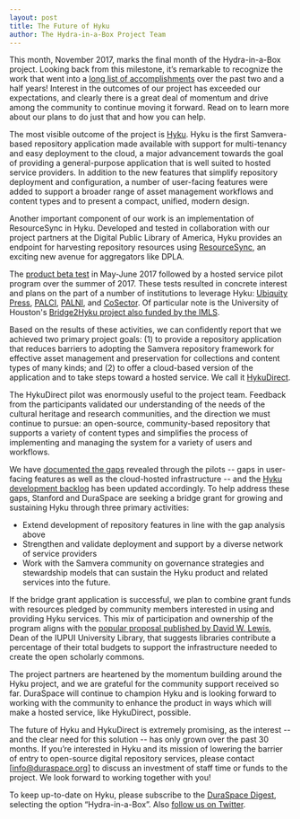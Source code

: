 ```yaml
---
layout: post
title: The Future of Hyku
author: The Hydra-in-a-Box Project Team 
---
```


This month, November 2017, marks the final month of the Hydra-in-a-Box project. Looking back from this milestone, it’s remarkable to recognize the work that went into a [long list of accomplishments](https://wiki.duraspace.org/display/samvera/Hydra-in-a-Box+Project+Deliverables) over the past two and a half years! Interest in the outcomes of our project has exceeded our expectations, and clearly there is a great deal of momentum and drive among the community to continue moving it forward. Read on to learn more about our plans to do just that and how you can help.

The most visible outcome of the project is [Hyku](https://wiki.duraspace.org/display/hyku). Hyku is the first Samvera-based repository application made available with support for multi-tenancy and easy deployment to the cloud, a major advancement towards the goal of providing a general-purpose application that is well suited to hosted service providers. In addition to the new features that simplify repository deployment and configuration, a number of user-facing features were added to support a broader range of asset management workflows and content types and to present a compact, unified, modern design.

Another important component of our work is an implementation of ResourceSync in Hyku. Developed and tested in collaboration with our project partners at the Digital Public Library of America, Hyku provides an endpoint for harvesting repository resources using [ResourceSync](http://www.openarchives.org/rs/1.1/resourcesync), an exciting new avenue for aggregators like DPLA.

The [product beta test](https://wiki.duraspace.org/display/hyku/Hyku+Product+Beta+Test) in May-June 2017 followed by a hosted service pilot program over the summer of 2017. These tests resulted in concrete interest and plans on the part of a number of institutions to leverage Hyku: [Ubiquity Press](https://www.ubiquitypress.com/site/repositories/), [PALCI](http://www.palci.org/), [PALNI](http://www.palni.org/), and [CoSector](http://www.cosector.com/hyku/). Of particular note is the University of Houston's [Bridge2Hyku project also funded by the IMLS](https://www.imls.gov/sites/default/files/grants/lg-70-17-0217-17/proposals/lg-70-17-0217-17-full-proposal-documents.pdf).

Based on the results of these activities, we can confidently report that we achieved two primary project goals: (1) to provide a repository application that reduces barriers to adopting the Samvera repository framework for effective asset management and preservation for collections and content types of many kinds; and (2) to offer a cloud-based version of the application and to take steps toward a hosted service. We call it [HykuDirect](https://hykudirect.com/).

The HykuDirect pilot was enormously useful to the project team. Feedback from the participants validated our understanding of the needs of the cultural heritage and research communities, and the direction we must continue to pursue: an open-source, community-based repository that supports a variety of content types and simplifies the process of implementing and managing the system for a variety of users and workflows.

We have [documented the gaps](https://docs.google.com/document/d/1mpYLs2pqwKDCCxF0Kb-JTC4OjPLgmbJ6d1IBunxHqAw/edit#) revealed through the pilots -- gaps in user-facing features as well as the cloud-hosted infrastructure -- and the [Hyku development backlog](https://github.com/samvera-labs/hyku/issues) has been updated accordingly. To help address these gaps, Stanford and DuraSpace are seeking a bridge grant for growing and sustaining Hyku through three primary activities:

 * Extend development of repository features in line with the gap analysis above
 * Strengthen and validate deployment and support by a diverse network of service providers
 * Work with the Samvera community on governance strategies and stewardship models that can sustain the Hyku product and related services into the future.

If the bridge grant application is successful, we plan to combine grant funds with resources pledged by community members interested in using and providing Hyku services. This mix of participation and ownership of the program aligns with the [popular proposal published by David W. Lewis](http://duraspace.org/articles/3277), Dean of the IUPUI University Library, that suggests libraries contribute a percentage of their total budgets to support the infrastructure needed to create the open scholarly commons.

The project partners are heartened by the momentum building around the Hyku project, and we are grateful for the community support received so far. DuraSpace will continue to champion Hyku and is looking forward to working with the community to enhance the product in ways which will make a hosted service, like HykuDirect, possible.

The future of Hyku and HykuDirect is extremely promising, as the interest -- and the clear need for this solution -- has only grown over the past 30 months. If you’re interested in Hyku and its mission of lowering the barrier of entry to open-source digital repository services, please contact [info@duraspace.org] to discuss an investment of staff time or funds to the project. We look forward to working together with you!

To keep up-to-date on Hyku, please subscribe to the [DuraSpace Digest](https://visitor.r20.constantcontact.com/manage/optin?v=001sWE8kxl6Jonv51fMuI8_tdPQbHgtx__aRucQbOlEsYd2Jg1h06hZQTxMZ1C1yZeFLd5fuw3tZFa7XpPaWgcuYIOPv3ccQzNYlTgzKlzPNQk%3D), selecting the option “Hydra-in-a-Box”. 
Also [follow us on Twitter](http://twitter.com/HykuRepo).
